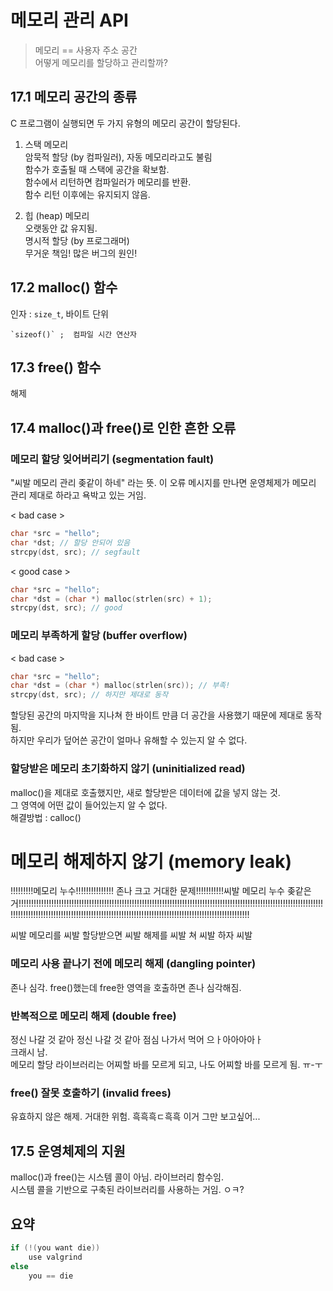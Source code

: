 # 메모리 관리 API

> 메모리 == 사용자 주소 공간  
> 어떻게 메모리를 할당하고 관리할까?

## 17.1 메모리 공간의 종류
C 프로그램이 실행되면 두 가지 유형의 메모리 공간이 할당된다.  
1. 스택 메모리  
	암묵적 할당 (by 컴파일러), 자동 메모리라고도 불림  
	함수가 호출될 때 스택에 공간을 확보함.  
	함수에서 리턴하면 컴파일러가 메모리를 반환.  
	함수 리턴 이후에는 유지되지 않음.

2. 힙 (heap) 메모리  
	오랫동안 값 유지됨.  
	명시적 할당 (by 프로그래머)  
	무거운 책임! 많은 버그의 원인!

## 17.2 malloc() 함수

인자 : `size_t`, 바이트 단위

	`sizeof()` ;  컴파일 시간 연산자
## 17.3 free() 함수
해제

## 17.4 malloc()과 free()로 인한 흔한 오류

### 메모리 할당 잊어버리기 (segmentation fault)
"씨발 메모리 관리 좆같이 하네" 라는 뜻. 이 오류 메시지를 만나면 운영체제가 메모리 관리 제대로 하라고 욕박고 있는 거임.  

< bad case >
```C
char *src = "hello";
char *dst; // 할당 안되어 있음
strcpy(dst, src); // segfault
```
< good case >
```C
char *src = "hello";
char *dst = (char *) malloc(strlen(src) + 1);
strcpy(dst, src); // good
```

### 메모리 부족하게 할당 (buffer overflow)

< bad case >
```C
char *src = "hello";
char *dst = (char *) malloc(strlen(src)); // 부족!
strcpy(dst, src); // 하지만 제대로 동작
```
할당된 공간의 마지막을 지나쳐 한 바이트 만큼 더 공간을 사용했기 때문에 제대로 동작 됨.   
하지만 우리가 덮어쓴 공간이 얼마나 유해할 수 있는지 알 수 없다.

### 할당받은 메모리 초기화하지 않기 (uninitialized read)

malloc()을 제대로 호출했지만, 새로 할당받은 데이터에 값을 넣지 않는 것.  
그 영역에 어떤 값이 들어있는지 알 수 없다.  
해결방법 : calloc()

# 메모리 해제하지 않기 (memory leak)

!!!!!!!!!메모리 누수!!!!!!!!!!!!!!! 존나 크고 거대한 문제!!!!!!!!!!!씨발 메모리 누수 좆같은거!!!!!!!!!!!!!!!!!!!!!!!!!!!!!!!!!!!!!!!!!!!!!!!!!!!!!!!!!!!!!!!!!!!!!!!!!!!!!!!!!!!!!!!!!!!!!!!!!!!!!!!!!!!!!!!!!!!!!!!!!!!!!!!!!!!!!!!!!!!!!!!!!!!!!!!!!!!!!!!!!!!!!!!!!!!!!!!!!!!!!!!!!!!!!!!!!!!!!!!!!!!!!!!!!!!!!!!!

씨발 메모리를 씨발 할당받으면 씨발 해제를 씨발 쳐 씨발 하자 씨발  

### 메모리 사용 끝나기 전에 메모리 해제 (dangling pointer)

존나 심각. free()했는데 free한 영역을 호출하면 존나 심각해짐.


### 반복적으로 메모리 해제 (double free)

정신 나갈 것 같아 정신 나갈 것 같아 점심 나가서 먹어 으ㅏ아아아아ㅏ  
크래시 남.  
메모리 할당 라이브러리는 어찌할 바를 모르게 되고, 나도 어찌할 바를 모르게 됨. ㅠ-ㅜ

### free() 잘못 호출하기 (invalid frees)

유효하지 않은 해제. 거대한 위험. 흑흑흑ㄷ흑흑 이거 그만 보고싶어...

## 17.5 운영체제의 지원

malloc()과 free()는 시스템 콜이 아님. 라이브러리 함수임.  
시스템 콜을 기반으로 구축된 라이브러리를 사용하는 거임. ㅇㅋ?

## 요약

``` C
if (!(you want die))
	use valgrind
else
	you == die